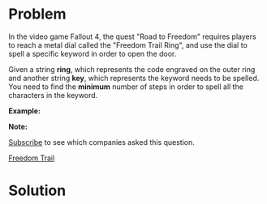 
# Problem

In the video game Fallout 4, the quest "Road to Freedom" requires players to
reach a metal dial called the "Freedom Trail Ring", and use the dial to spell
a specific keyword in order to open the door.

Given a string **ring**, which represents the code engraved on the outer ring
and another string **key**, which represents the keyword needs to be spelled.
You need to find the **minimum** number of steps in order to spell all the
characters in the keyword.

**Example:**  

**Note:**  

[Subscribe](/subscribe/) to see which companies asked this question.



[Freedom Trail](https://leetcode.com/problems/freedom-trail)

# Solution



